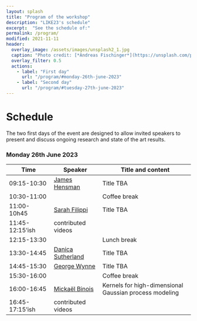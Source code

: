 ```yaml
---
layout: splash
title: "Program of the workshop"
description: "LIKE23's schedule"
excerpt:  "See the schedule of:"
permalink: /program/
modified: 2021-11-11
header:
  overlay_image: /assets/images/unsplash2_1.jpg
  caption: "Photo credit: [*Andreas Fischinger*](https://unsplash.com/photos/xosBoKRT0qE)"
  overlay_filter: 0.5
  actions:
    - label: "First day"
      url: "/program/#monday-26th-june-2023"
    - label: "Second day"
      url: "/program/#tuesday-27th-june-2023"
---
```


# Schedule 

The two first days of the event are designed to allow invited speakers to present and discuss ongoing research and state of the art results.  

### Monday 26th June 2023  

<table>
	<thead>
		<tr>
			<th> &nbsp;&nbsp;&nbsp;&nbsp;&nbsp;&nbsp;Time&nbsp;&nbsp;&nbsp;&nbsp;&nbsp;&nbsp; </th>
			<th> &nbsp;&nbsp;&nbsp;&nbsp;Speaker&nbsp;&nbsp;&nbsp;&nbsp; </th>
			<th> Title and content </th>
		</tr>
	</thead>
	<tbody>
		<tr>
			<td> 09:15-10:30</td>
			<td> 
				<a href="https://scholar.google.com/citations?user=l8dX3ssAAAAJ&hl=en" target="_blank">James Hensman</a> 
			</td>
			<td> 
				Title TBA <br />
			</td>
		</tr>
		<tr>
			<td> 10:30-11:00 </td>
			<td> </td>
			<td> 
				Coffee break 
			</td>
		</tr>
		<tr>
			<td> 11:00-10h45 </td>
			<td> 
				<a href="https://www.imperial.ac.uk/people/s.filippi" target="_blank">Sarah Filippi</a> 
			</td>
			<td> 
				Title TBA <br />
			</td>
		</tr>
		<tr>
			<td> 11:45-12:15’ish</td>
			<td> 
				contributed videos
			</td>
			<td> 
				<br />
			</td>
		</tr>
		<tr>
			<td> 12:15-13:30 </td>
			<td> </td>
			<td> Lunch break
			</td>
		</tr>
		<tr>
			<td> 13:30-14:45</td>
			<td> 
				<a href="https://djsutherland.ml/" target="_blank">Danica Sutherland</a> 
			</td>
			<td> 
				Title TBA <br />
			</td>
		</tr>
		<tr>
			<td>14:45-15:30</td>
			<td> 
				<a href="https://georgewynne.github.io/" target="_blank"> George Wynne</a> 
			</td>
			<td> 
				Title TBA <br />
			</td>
		</tr>
		<tr>
			<td> 15:30-16:00 </td>
			<td> </td>
			<td> 
				Coffee break 	   
			</td>
		</tr>
		<tr>
			<td> 
				16:00-16:45 
			</td>
			<td> 
				<a href="https://sites.google.com/site/mickaelbinoishomepage/" target="_blank">Mickaël Binois
				</a> 
			</td>
			<td> 
				Kernels for high-dimensional Gaussian process modeling <br />
			</td>
		</tr>
		<tr>
			<td> 16:45-17:15’ish</td>
			<td> 
				contributed videos
			</td>
			<td> 
				<br />
			</td></tbody></table>

